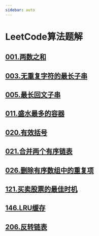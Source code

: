 ```yaml
---
sidebar: auto
---
```


# LeetCode算法题解

## [001.两数之和](./01.两数之和.md)
## [003.无重复字符的最长子串](./03.无重复字符的最长子串.md)
## [005.最长回文子串](./05.最长回文子串.md)
## [011.盛水最多的容器](./011.盛水最多的容器.md)
## [020.有效括号](./020.有效括号.md)
## [021.合并两个有序链表](./021.合并两个有序链表.md)
## [026.删除有序数组中的重复项](./026.删除有序数组中的重复项.md)
## [121.买卖股票的最佳时机](./121.买卖股票的最佳时机.md)
## [146.LRU缓存](./146.LRU缓存.md)
## [206.反转链表](./206.反转链表.md)



